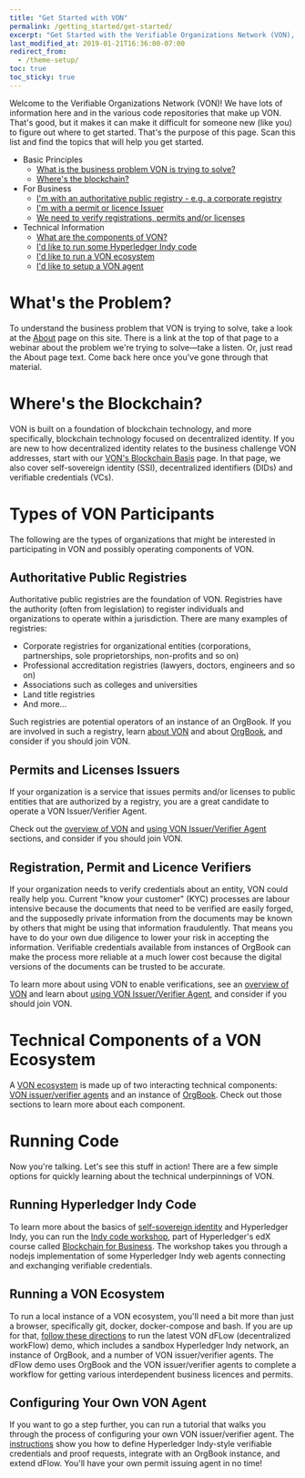 ```yaml
---
title: "Get Started with VON"
permalink: /getting_started/get-started/
excerpt: "Get Started with the Verifiable Organizations Network (VON), Self-Sovereign Identity and Verifiable Credentials to empower business."
last_modified_at: 2019-01-21T16:36:00-07:00
redirect_from:
  - /theme-setup/
toc: true
toc_sticky: true
---
```


Welcome to the Verifiable Organizations Network (VON)!  We have lots of information here and in the various code repositories that make up VON. That's good, but it makes it can make it difficult for someone new (like you) to figure out where to get started. That's the purpose of this page.  Scan this list and find the topics that will help you get started.

- Basic Principles
  - [What is the business problem VON is trying to solve?](#whats-the-problem)
  - [Where's the blockchain?](#wheres-the-blockchain)
- For Business
  - [I'm with an authoritative public registry - e.g. a corporate registry](#authoritative-public-registries)
  - [I'm with a permit or licence Issuer](#permits-and-licenses-issuers)
  - [We need to verify registrations, permits and/or licenses](#registration-permit-and-licence-verifiers)
- Technical Information
  - [What are the components of VON?](#technical-components-of-a-von-ecosystem)
  - [I'd like to run some Hyperledger Indy code](#running-indy-code)
  - [I'd like to run a VON ecosystem](#running-a-von-ecosystem)
  - [I'd like to setup a VON agent](#configuring-your-own-von-agent)

# What's the Problem?

To understand the business problem that VON is trying to solve, take a look at the [About](/about) page on this site. There is a link at the top of that page to a webinar about the problem we're trying to solve&mdash;take a listen. Or, just read the About page text. Come back here once you've gone through that material.

# Where's the Blockchain?

VON is built on a foundation of blockchain technology, and more specifically, blockchain technology focused on decentralized identity. If you are new to how decentralized identity relates to the business challenge VON addresses, start with our [VON's Blockchain Basis](/getting_started/vons-blockchain-basis)  page. In that page, we also cover self-sovereign identity (SSI), decentralized identifiers (DIDs) and verifiable credentials (VCs).

# Types of VON Participants

The following are the types of organizations that might be interested in participating in VON and possibly operating components of VON.

## Authoritative Public Registries

Authoritative public registries are the foundation of VON. Registries have the authority (often from legislation) to register individuals and organizations to operate within a jurisdiction. There are many examples of registries:

- Corporate registries for organizational entities (corporations, partnerships, sole proprietorships, non-profits and so on)
- Professional accreditation registries (lawyers, doctors, engineers and so on)
- Associations such as colleges and universities
- Land title registries
- And more...

Such registries are potential operators of an instance of an OrgBook. If you are involved in such a registry, learn [about VON](/getting_started/von-overview) and about [OrgBook](/getting_started/orgbook), and consider if you should join VON.

## Permits and Licenses Issuers

If your organization is a service that issues permits and/or licenses to public entities that are authorized by a registry, you are a great candidate to operate a VON Issuer/Verifier Agent.

Check out the [overview of VON](/getting_started/von-overview) and [using VON Issuer/Verifier Agent](/getting_started/von-issuer-verifier-agent) sections, and consider if you should join VON.

## Registration, Permit and Licence Verifiers

If your organization needs to verify credentials about an entity, VON could really help you. Current "know your customer" (KYC) processes are labour intensive because the documents that need to be verified are easily forged, and the supposedly private information from the documents may be known by others that might be using that information fraudulently. That means you have to do your own due diligence to lower your risk in accepting the information. Verifiable credentials available from instances of OrgBook can make the process more reliable at a much lower cost because the digital versions of the documents can be trusted to be accurate.

To learn more about using VON to enable verifications, see an [overview of VON](/getting_started/von-overview) and learn about [using VON Issuer/Verifier Agent](/getting_started/von-issuer-verifier-agent), and consider if you should join VON.

# Technical Components of a VON Ecosystem

A [VON ecosystem](/getting_started/von-overview) is made up of two interacting technical components: [VON issuer/verifier agents](/getting_started/von-issuer-verifier-agent) and an instance of [OrgBook](/getting_started/orgbook). Check out those sections to learn more about each component.

# Running Code

Now you're talking. Let's see this stuff in action!  There are a few simple options for quickly learning about the technical underpinnings of VON.

## Running Hyperledger Indy Code

To learn more about the basics of [self-sovereign identity](/getting_started/vons-blockchain-basis#self-sovereign-identity) and Hyperledger Indy, you can run the [Indy code workshop](https://github.com/hyperledger/education/blob/master/LFS171x/indy-material/nodejs/README.md), part of Hyperledger's edX course called [Blockchain for Business](https://www.edx.org/course/blockchain-for-business-an-introduction-to-hyperledger-technologies). The workshop takes you through a nodejs implementation of some Hyperledger Indy web agents connecting and exchanging verifiable credentials.

## Running a VON Ecosystem

To run a local instance of a VON ecosystem, you'll need a bit more than just a browser, specifically git, docker, docker-compose and bash. If you are up for that, [follow these directions](https://github.com/bcgov/dFLow/blob/master/docker/VONQuickStartGuide.md) to run the latest VON dFLow (decentralized workFlow) demo, which includes a sandbox Hyperledger Indy network, an instance of OrgBook, and a number of VON issuer/verifier agents. The dFlow demo uses OrgBook and the VON issuer/verifier agents to complete a workflow for getting various interdependent business licences and permits.

## Configuring Your Own VON Agent

If you want to go a step further, you can run a tutorial that walks you through the process of configuring your own VON issuer/verifier agent. The [instructions](https://github.com/bcgov/von-agent-template/blob/master/GettingStartedTutorial.md) show you how to define Hyperledger Indy-style verifiable credentials and proof requests, integrate with an OrgBook instance, and extend dFlow. You'll have your own permit issuing agent in no time!